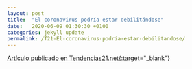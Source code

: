 ```yaml
---
layout: post
title:  "El coronavirus podría estar debilitándose"
date:   2020-06-09 01:30:30 +0100
categories: jekyll update
permalink: /T21-El-coronavirus-podria-estar-debilitandose/
---
```


[Artículo publicado en Tendencias21.net](https://www.tendencias21.net/El-coronavirus-podria-estar-debilitandose_a45920.html){:target="_blank"}
